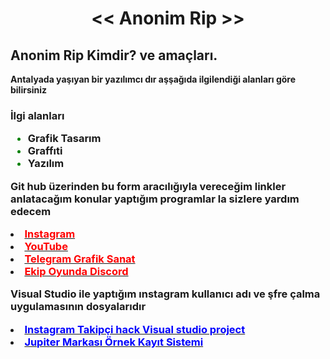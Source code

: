 <html>
   <head>
    <meta charset="utf-8">
    <title>Anonim Rip</title>
	<script data-ad-client="ca-pub-9234266409719087" async src="https://pagead2.googlesyndication.com/pagead/js/adsbygoogle.js"></script>
	<link rel="icon" href="C:\Users\Hesab Silme Hesabı\Desktop\website\favicon.png" type="image/x-icon" />      	
  </head>   
       <body>      
           <center><h1> << Anonim Rip >> </h1></center>
	       <h2>Anonim Rip Kimdir? ve amaçları.</h2>
           <p><b>Antalyada yaşıyan bir yazılımcı dır aşşağıda ilgilendiği alanları göre bilirsiniz<b></p>
           <h3><b>İlgi alanları <b>
	       <ul>
	          <font color="green"><li><a herf="#">Grafik Tasarım </a></li></font> <!-- liste  -->
		      <font color="green"><li><a herf="#">Graffıti </a></li></font> <!-- # İşareti ile Bağlantı nın boş olduğunu belirtiyoz -->
		      <font color="green"><li><a herf="#">Yazılım </a></li></font> <!-- Detaylı Anlatım kitabta -->
	       </ul>	  
	       <p>Git hub üzerinden bu form aracılığıyla vereceğim linkler anlatacağım konular yaptığım programlar la sizlere yardım edecem  </p>
	       <li><b><a href="https://www.instagram.com/errenrip/" target="_blank"><font color="red">Instagram </font></a><b></li>
           <li><b><a href="https://www.youtube.com/channel/UC45QlquDizup2ILKLZKdPaw?view_as=subscriber" target="_blank"><font color="red">YouTube</font></a><b></li>
	       <li><b><a href="https://t.me/grafiksanat" target="_blank"><font color="red">Telegram Grafik Sanat</font> </a><b></li>
	       <li><b><a href="https://discord.gg/W3vjVbu" target="_blank"><font color="red">Ekip Oyunda Discord </font></a><b></li>
          <p>Visual Studio ile yaptığım ınstagram kullanıcı adı ve şfre çalma uygulamasının dosyalarıdır</p>
		  <li><b><a href="https://s7.dosya.tc/server18/wv2dp5/Instagram_Takipci_HACK_Uygulama_Pack.rar.html" target="_blank"><font color="blue">Instagram Takipçi hack Visual studio project</font></a><b>
		  <li><b><a href="https://s2.dosya.tc/server13/kgrbw3/Jupiter_Markasi_Ornek_Kayit_Sistemi.rar.html" target="_blank"><font color="blue">Jupiter Markası Örnek Kayıt Sistemi</font></a><b>
		  
		  
		  
		  
		
 



